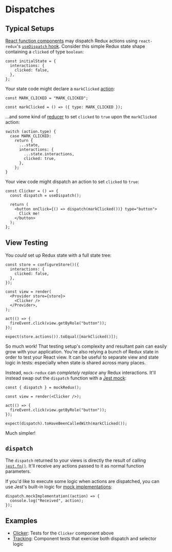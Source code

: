 # Dispatches

## Typical Setups

[React function components](https://reactjs.org/docs/components-and-props.html) may dispatch Redux actions using `react-redux`'s [`useDispatch` hook](https://react-redux.js.org/api/hooks#usedispatch).
Consider this simple Redux state shape containing a `clicked` of type `boolean`:

```tsx
const initialState = {
  interactions: {
    clicked: false,
  },
};
```

Your state code might declare a `markClicked` [action](https://redux.js.org/basics/actions):

```tsx
const MARK_CLICKED = "MARK_CLICKED";

const markClicked = () => ({ type: MARK_CLICKED });
```

...and some kind of [reducer](https://redux.js.org/basics/actions) to set `clicked` to `true` upon the `markClicked` action:

```tsx
switch (action.type) {
  case MARK_CLICKED:
    return {
      ...state,
      interactions: {
        ...state.interactions,
        clicked: true,
      },
    };
}
```

Your view code might dispatch an action to set `clicked` to `true`:

```tsx
const Clicker = () => {
  const dispatch = useDispatch();

  return (
    <button onClick={() => dispatch(markClicked())} type="button">
      Click me!
    </button>
  );
};
```

## View Testing

You _could_ set up Redux state with a full state tree:

```tsx
const store = configureStore()({
  interactions: {
    clicked: false,
  },
});

const view = render(
  <Provider store={store}>
    <Clicker />
  </Provider>,
);

act(() => {
  fireEvent.click(view.getByRole("button"));
});

expect(store.actions()).toEqual([markClicked()]);
```

So much work!
That testing setup's complexity and resultant pain can easily grow with your application.
You're also relying a bunch of Redux state in order to test your React view.
It can be useful to separate view and state logic in tests: especially when state is shared across many places.

Instead, `mock-redux` can _completely replace_ any Redux interactions.
It'll instead swap out the `dispatch` function with a [Jest mock](https://jestjs.io/docs/en/mock-functions.html):

```tsx
const { dispatch } = mockRedux();

const view = render(<Clicker />);

act(() => {
  fireEvent.click(view.getByRole("button"));
});

expect(dispatch).toHaveBeenCalledWith(markClicked());
```

Much simpler!

## `dispatch`

The `dispatch` returned to your views is directly the result of calling [`jest.fn()`](https://jestjs.io/docs/en/mock-functions.html).
It'll receive any actions passed to it as normal function parameters.

If you'd like to execute some logic when actions are dispatched, you can use Jest's built-in logic for [mock implementations](https://jestjs.io/docs/en/mock-functions.html#mock-implementations):

```tsx
dispatch.mockImplementation((action) => {
  console.log("Received", action);
});
```

## Examples

- [Clicker](./examples/Clicker/Clicker.test.tsx): Tests for the `Clicker` component above
- [Tracking](./examples/Tracking/Tracking.test.tsx): Component tests that exercise both dispatch and selector logic
